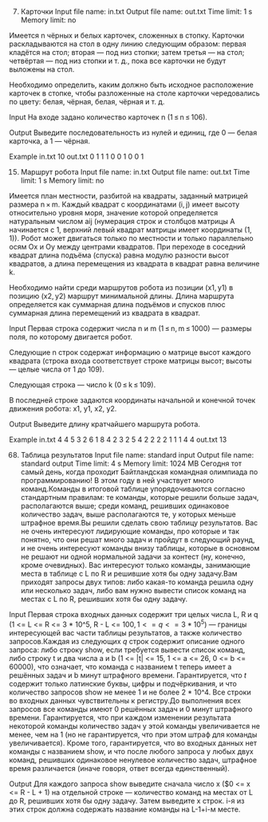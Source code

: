 7. Карточки
Input file name: in.txt
Output file name: out.txt
Time limit: 1 s
Memory limit: no

Имеется n чёрных и белых карточек, сложенных в стопку. Карточки раскладываются на стол в одну линию следующим образом: первая кладётся на стол; вторая — под низ стопки; затем третья — на стол; четвёртая — под низ стопки и т. д., пока все карточки не будут выложены на стол.

Необходимо определить, каким должно быть исходное расположение карточек в стопке, чтобы разложенные на столе карточки чередовались по цвету: белая, чёрная, белая, чёрная и т. д.

Input
На входе задано количество карточек n (1 ≤ n ≤ 106).

Output
Выведите последовательность из нулей и единиц, где 0 — белая карточка, а 1 — чёрная.

Example
in.txt
10
out.txt
0 1 1 1 0 0 1 0 0 1

15. Маршрут робота
Input file name: in.txt
Output file name: out.txt
Time limit: 1 s
Memory limit: no

Имеется план местности, разбитой на квадраты, заданный матрицей размера n × m. Каждый квадрат c координатами (i, j) имеет высоту относительно уровня моря, значение которой определяется натуральным числом aij (нумерация строк и столбцов матрицы A начинается с 1, верхний левый квадрат матрицы имеет координаты (1, 1)). Робот может двигаться только по местности и только параллельно осям Ox и Oy между центрами квадратов. При переходе в соседний квадрат длина подъёма (спуска) равна модулю разности высот квадратов, а длина перемещения из квадрата в квадрат равна величине k.

Необходимо найти среди маршрутов робота из позиции (x1, y1) в позицию (x2, y2) маршрут минимальной длины. Длина маршрута определяется как суммарная длина подъёмов и спусков плюс суммарная длина перемещений из квадрата в квадрат.

Input
Первая строка содержит числа n и m (1 ≤ n, m ≤ 1000) — размеры поля, по которому двигается робот.

Следующие n строк содержат информацию о матрице высот каждого квадрата (строка входа соответствует строке матрицы высот; высоты — целые числа от 1 до 109).

Следующая строка — число k (0 ≤ k ≤ 109).

В последней строке задаются координаты начальной и конечной точек движения робота: x1, y1, x2, y2.

Output
Выведите длину кратчайшего маршрута робота.

Example
in.txt 
4 4
5 3 2 6
1 8 4 2
3 2 5 4
2 2 2 2
1
1 1 4 4
out.txt
13

68. Таблица результатов
Input file name: standard input
Output file name: standard output
Time limit: 4 s
Memory limit: 1024 MB
Сегодня тот самый день, когда проходит Байтландская командная олимпиада по программированию! В этом году в ней участвует много команд.Команды в итоговой таблице упорядочиваются согласно стандартным правилам: те команды, которые решили больше задач, располагаются выше; среди команд, решивших одинаковое количество задач, выше располагаются те, у которых меньше штрафное время.Вы решили сделать свою таблицу результатов. Вас не очень интересуют лидирующие команды, про которые и так понятно, что они решат много задач и пройдут в следующий раунд, и не очень интересуют команды внизу таблицы, которые в основном не решают ни одной нормальной задачи за контест (ну, конечно, кроме очевидных). Вас интересуют только команды, занимающие места в таблице с L по R и решившие хотя бы одну задачу.Вам приходят запросы двух типов: либо какая-то команда решила одну или несколько задач, либо вам нужно вывести список команд на местах с L по R, решивших хотя бы одну задачу.

Input
Первая строка входных данных содержит три целых числа L, R и q (1 <= L <= R <= 3 * 10^5, R - L <= 100$, 1 <= q <= 3 * 10^5$) — границы интересующей вас части таблицы результатов, а также количество запросов.Каждая из следующих $q$ строк содержит описание одного запроса: либо строку show, если требуется вывести список команд, либо строку t и два числа a и b (1 <= |t| <= 15, 1 <= a <= 26, 0 <= b <= 60000), что означает, что команда с названием t теперь имеет a решённых задач и b минут штрафного времени. Гарантируется, что $t$ содержит только латинские буквы, цифры и подчёркивания, и что количество запросов show не менее 1 и не более 2 * 10^4. Все строки во входных данных чувствительны к регистру.До выполнения всех запросов все команды имеют 0 решённых задач и 0 минут штрафного времени. Гарантируется, что при каждом изменении результата некоторой команды количество задач у этой команды увеличивается не менее, чем на 1 (но не гарантируется, что при этом штраф для команды увеличивается). Кроме того, гарантируется, что во входных данных нет команды с названием show, и что после любого запроса у любых двух команд, решивших одинаковое ненулевое количество задач, штрафное время различается (иначе говоря, ответ всегда единственный).

Output
Для каждого запроса show выведите сначала число x ($0 <= x <= R - L + 1) на отдельной строке — количество команд на местах от L до R, решивших хотя бы одну задачу. Затем выведите x строк. i-я из этих строк должна содержать название команды на L-1+i-м месте.
